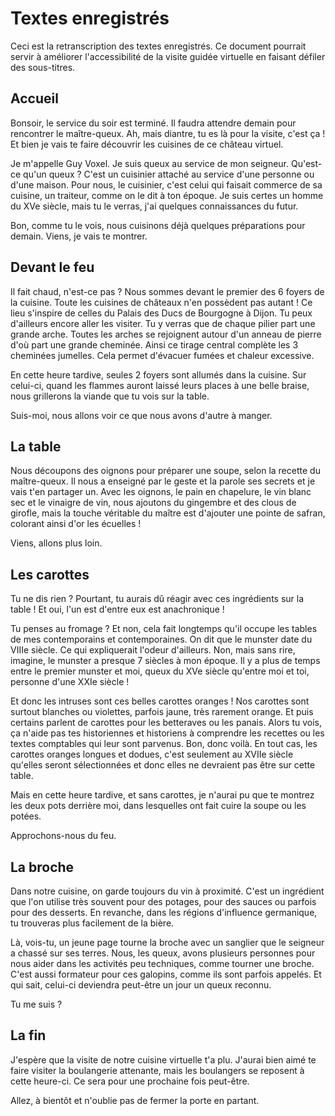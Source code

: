 # Textes enregistrés

Ceci est la retranscription des textes enregistrés. Ce document pourrait servir à améliorer l'accessibilité de la visite guidée virtuelle en faisant défiler des sous-titres.

## Accueil

Bonsoir, le service du soir est terminé. Il faudra attendre demain pour rencontrer le maître-queux. Ah, mais diantre, tu es là pour la visite, c'est ça ! Et bien je vais te faire découvrir les cuisines de ce château virtuel.

Je m'appelle Guy Voxel. Je suis queux au service de mon seigneur. Qu'est-ce qu'un queux ? C'est un cuisinier attaché au service d'une personne ou d'une maison. Pour nous, le cuisinier, c'est celui qui faisait commerce de sa cuisine, un traiteur, comme on le dit à ton époque. Je suis certes un homme du XVe siècle, mais tu le verras, j'ai quelques connaissances du futur.

Bon, comme tu le vois, nous cuisinons déjà quelques préparations pour demain. Viens, je vais te montrer.

## Devant le feu

Il fait chaud, n'est-ce pas ? Nous sommes devant le premier des 6 foyers de la cuisine. Toute les cuisines de châteaux n'en possèdent pas autant ! Ce lieu s'inspire de celles du Palais des Ducs de Bourgogne à Dijon. Tu peux d'ailleurs encore aller les visiter. Tu y verras que de chaque pilier part une grande arche. Toutes les arches se rejoignent autour d'un anneau de pierre d'où part une grande cheminée. Ainsi ce tirage central complète les 3 cheminées jumelles. Cela permet d'évacuer fumées et chaleur excessive.

En cette heure tardive, seules 2 foyers sont allumés dans la cuisine. Sur celui-ci, quand les flammes auront laissé leurs places à une belle braise, nous grillerons la viande que tu vois sur la table.

Suis-moi, nous allons voir ce que nous avons d'autre à manger.

## La table 

Nous découpons des oignons pour préparer une soupe, selon la recette du maître-queux. Il nous a enseigné par le geste et la parole ses secrets et je vais t'en partager un. Avec les oignons, le pain en chapelure, le vin blanc sec et le vinaigre de vin, nous ajoutons du gingembre et des clous de girofle, mais la touche véritable du maître est d'ajouter une pointe de safran, colorant ainsi d'or les écuelles !

Viens, allons plus loin.

## Les carottes

Tu ne dis rien ? Pourtant, tu aurais dû réagir avec ces ingrédients sur la table ! Et oui, l'un est d'entre eux est anachronique !

Tu penses au fromage ? Et non, cela fait longtemps qu'il occupe les tables de mes contemporains et contemporaines. On dit que le munster date du VIIIe siècle. Ce qui expliquerait l'odeur d'ailleurs. Non, mais sans rire, imagine, le munster a presque 7 siècles à mon époque. Il y a plus de temps entre le premier munster et moi, queux du XVe siècle qu'entre moi et toi, personne d'une XXIe siècle !

Et donc les intruses sont ces belles carottes oranges ! Nos carottes sont surtout blanches ou violettes, parfois jaune, très rarement orange. Et puis certains parlent de carottes pour les betteraves ou les panais. Alors tu vois, ça n'aide pas tes historiennes et historiens à comprendre les recettes ou les textes comptables qui leur sont parvenus. Bon, donc voilà. En tout cas, les carottes oranges longues et dodues, c'est seulement au XVIIe siècle qu'elles seront sélectionnées et donc  elles ne devraient pas être sur cette table.

Mais en cette heure tardive, et sans carottes, je n'aurai pu que te montrez les deux pots derrière moi, dans lesquelles ont fait cuire la soupe ou les potées.

Approchons-nous du feu.

## La broche

Dans notre cuisine, on garde toujours du vin à proximité. C'est un ingrédient que l'on utilise très souvent pour des potages, pour des sauces ou parfois pour des desserts. En revanche, dans les régions d'influence germanique, tu trouveras plus facilement de la bière.

Là, vois-tu, un jeune page tourne la broche avec un sanglier que le seigneur a chassé sur ses terres. Nous, les queux, avons plusieurs personnes pour nous aider dans les activités peu techniques, comme tourner une broche. C'est aussi formateur pour ces galopins, comme ils sont parfois appelés. Et qui sait, celui-ci  deviendra peut-être un jour un queux reconnu.

Tu me suis ?

## La fin

J'espère que la visite de notre cuisine virtuelle t'a plu. J'aurai bien aimé te faire visiter la boulangerie attenante, mais les boulangers se reposent à cette heure-ci. Ce sera pour une prochaine fois peut-être.

Allez, à bientôt et n'oublie pas de fermer la porte en partant.


